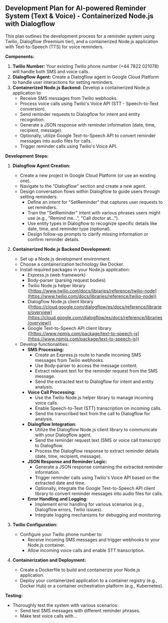 ## Development Plan for AI-powered Reminder System (Text & Voice) - Containerized Node.js with Dialogflow

This plan outlines the development process for a reminder system using Twilio, Dialogflow (freemium tier), and a containerized Node.js application with Text-to-Speech (TTS) for voice reminders.

**Components:**

1. **Twilio Number:** Your existing Twilio phone number (+44 7822 021078) will handle both SMS and voice calls.
2. **Dialogflow Agent:** Create a Dialogflow agent in Google Cloud Platform to handle user interactions for setting reminders.
3. **Containerized Node.js Backend:** Develop a containerized Node.js application to:
   - Receive SMS messages from Twilio webhooks.
   - Process voice calls using Twilio's Voice API (STT - Speech-to-Text conversion).
   - Send reminder requests to Dialogflow for intent and entity recognition.
   - Generate a JSON response with reminder information (date, time, recipient, message).
   - Optionally, utilize Google Text-to-Speech API to convert reminder messages into audio files for calls.
   - Trigger reminder calls using Twilio's Voice API.

**Development Steps:**

1. **Dialogflow Agent Creation:**

   - Create a new project in Google Cloud Platform (or use an existing one).
   - Navigate to the "Dialogflow" section and create a new agent.
   - Design conversation flows within Dialogflow to guide users through setting reminders:
     - Define an intent for "SetReminder" that captures user requests to set reminders.
     - Train the "SetReminder" intent with various phrases users might use (e.g., "Remind me...", "Call doctor at...").
     - Use entity types in Dialogflow to recognize specific details like date, time, and reminder type (optional).
     - Design follow-up prompts to clarify missing information or confirm reminder details.

2. **Containerized Node.js Backend Development:**

   - Set up a Node.js development environment.
   - Choose a containerization technology like Docker.
   - Install required packages in your Node.js application:
     - Express.js (web framework)
     - Body-parser (parsing request bodies)
     - Twilio Node.js helper library ([https://www.twilio.com/docs/libraries/reference/twilio-node](https://www.twilio.com/docs/libraries/reference/twilio-node))
     - Dialogflow Node.js client library ([https://cloud.google.com/dialogflow/es/docs/reference/libraries/overview](https://cloud.google.com/dialogflow/es/docs/reference/libraries/overview))
     - Google Text-to-Speech API client library ([https://www.npmjs.com/package/text-to-speech-js](https://www.npmjs.com/package/text-to-speech-js))
   - Develop functionalities:
     - **SMS Processing:**
       - Create an Express.js route to handle incoming SMS messages from Twilio webhooks.
       - Use Body-parser to access the message content.
       - Extract relevant text for the reminder request from the SMS message.
       - Send the extracted text to Dialogflow for intent and entity analysis.
     - **Voice Call Processing:**
       - Use the Twilio Node.js helper library to manage incoming voice calls.
       - Enable Speech-to-Text (STT) transcription on incoming calls.
       - Send the transcribed text from the call to Dialogflow for analysis.
     - **Dialogflow Integration:**
       - Utilize the Dialogflow Node.js client library to communicate with your Dialogflow agent.
       - Send the reminder request text (SMS or voice call transcript) to Dialogflow.
       - Process the Dialogflow response to extract reminder details (date, time, recipient, message).
     - **JSON Response and Reminder Logic:**
       - Generate a JSON response containing the extracted reminder information.
       - Trigger reminder calls using Twilio's Voice API based on the extracted date and time.
       - Optionally, integrate the Google Text-to-Speech API client library to convert reminder messages into audio files for calls.
     - **Error Handling and Logging:**
       - Implement error handling for various scenarios (e.g., Dialogflow errors, Twilio issues).
       - Integrate logging mechanisms for debugging and monitoring.

3. **Twilio Configuration:**

   - Configure your Twilio phone number to:
     - Receive incoming SMS messages and trigger webhooks to your Node.js container.
     - Allow incoming voice calls and enable STT transcription.

4. **Containerization and Deployment:**

   - Create a Dockerfile to build and containerize your Node.js application.
   - Deploy your containerized application to a container registry (e.g., Docker Hub) or a container orchestration platform (e.g., Kubernetes).

**Testing:**

- Thoroughly test the system with various scenarios:
  - Send test SMS messages with different reminder phrases.
  - Make test voice calls with...
